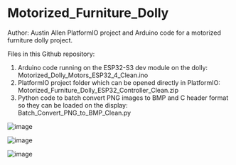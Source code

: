 # Motorized_Furniture_Dolly
Author: Austin Allen
PlatformIO project and Arduino code for a motorized furniture dolly project.

Files in this Github repository:
1) Arduino code running on the ESP32-S3 dev module on the dolly: Motorized_Dolly_Motors_ESP32_4_Clean.ino
2) PlatformIO project folder which can be opened directly in PlatformIO: Motorized_Furniture_Dolly_ESP32_Controller_Clean.zip
3) Python code to batch convert PNG images to BMP and C header format so they can be loaded on the display: Batch_Convert_PNG_to_BMP_Clean.py

![image](https://github.com/user-attachments/assets/58c09a5a-2e00-4d4d-8642-fb97565f2cd0)

![image](https://github.com/user-attachments/assets/5f5e37f6-1381-4585-8177-0a1f1246f094)

![image](https://github.com/user-attachments/assets/7b5f5b58-971b-4579-bcbd-842fdfcf86d4)
